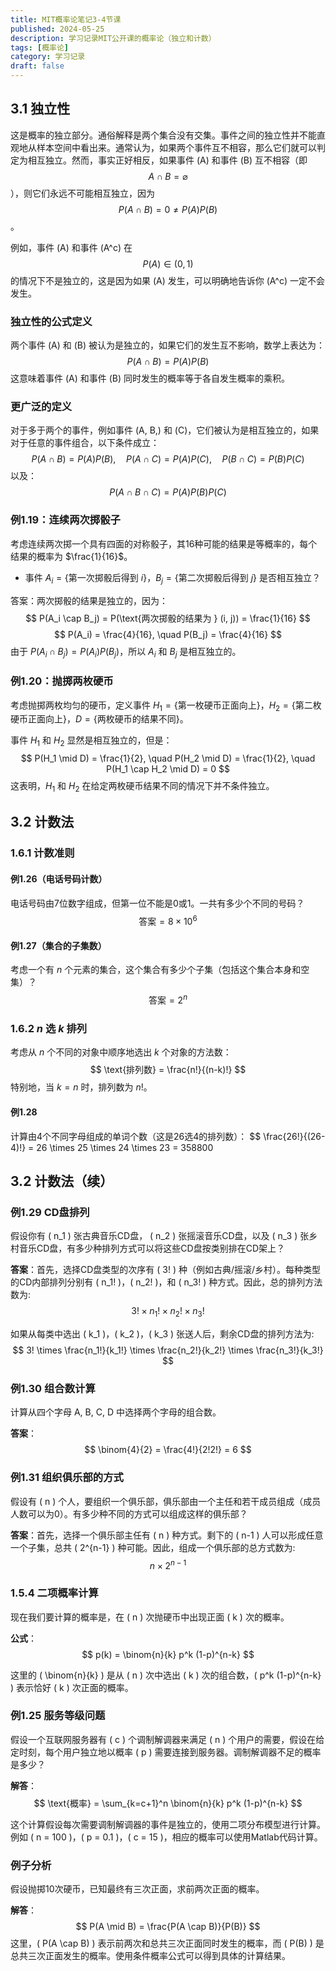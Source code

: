 ```yaml
---
title: MIT概率论笔记3-4节课
published: 2024-05-25
description: 学习记录MIT公开课的概率论（独立和计数）
tags: [概率论]
category: 学习记录
draft: false
---
```


## 3.1 独立性

这是概率的独立部分。通俗解释是两个集合没有交集。事件之间的独立性并不能直观地从样本空间中看出来。通常认为，如果两个事件互不相容，那么它们就可以判定为相互独立。然而，事实正好相反，如果事件 \(A\) 和事件 \(B\) 互不相容（即 $$A \cap B = \varnothing$$），则它们永远不可能相互独立，因为 $$P(A \cap B) = 0 \neq P(A)P(B)$$。

例如，事件 \(A\) 和事件 \(A^c\) 在 $$P(A) \in (0,1)$$ 的情况下不是独立的，这是因为如果 \(A\) 发生，可以明确地告诉你 \(A^c\) 一定不会发生。


### 独立性的公式定义

两个事件 \(A\) 和 \(B\) 被认为是独立的，如果它们的发生互不影响，数学上表达为：
$$
P(A \cap B) = P(A)P(B)
$$
这意味着事件 \(A\) 和事件 \(B\) 同时发生的概率等于各自发生概率的乘积。

### 更广泛的定义

对于多于两个的事件，例如事件 \(A, B,\) 和 \(C\)，它们被认为是相互独立的，如果对于任意的事件组合，以下条件成立：
$$
P(A \cap B) = P(A)P(B), \quad P(A \cap C) = P(A)P(C), \quad P(B \cap C) = P(B)P(C)
$$
以及：
$$
P(A \cap B \cap C) = P(A)P(B)P(C)
$$

### 例1.19：连续两次掷骰子

考虑连续两次掷一个具有四面的对称骰子，其16种可能的结果是等概率的，每个结果的概率为 $\frac{1}{16}$。

- 事件 $A_i = \{\text{第一次掷骰后得到 } i\}$，$B_j = \{\text{第二次掷骰后得到 } j\}$ 是否相互独立？

答案：两次掷骰的结果是独立的，因为：
$$
P(A_i \cap B_j) = P(\text{两次掷骰的结果为 } (i, j)) = \frac{1}{16}
$$
$$
P(A_i) = \frac{4}{16}, \quad P(B_j) = \frac{4}{16}
$$
由于 $P(A_i \cap B_j) = P(A_i)P(B_j)$，所以 $A_i$ 和 $B_j$ 是相互独立的。

### 例1.20：抛掷两枚硬币

考虑抛掷两枚均匀的硬币，定义事件 $H_1 = \{\text{第一枚硬币正面向上}\}$，$H_2 = \{\text{第二枚硬币正面向上}\}$，$D = \{\text{两枚硬币的结果不同}\}$。

事件 $H_1$ 和 $H_2$ 显然是相互独立的，但是：
$$
P(H_1 \mid D) = \frac{1}{2}, \quad P(H_2 \mid D) = \frac{1}{2}, \quad P(H_1 \cap H_2 \mid D) = 0
$$
这表明，$H_1$ 和 $H_2$ 在给定两枚硬币结果不同的情况下并不条件独立。

## 3.2 计数法

### 1.6.1 计数准则

#### 例1.26（电话号码计数）

电话号码由7位数字组成，但第一位不能是0或1。一共有多少个不同的号码？
$$
\text{答案} = 8 \times 10^6
$$

#### 例1.27（集合的子集数）

考虑一个有 $n$ 个元素的集合，这个集合有多少个子集（包括这个集合本身和空集）？
$$
\text{答案} = 2^n
$$

### 1.6.2 $n$ 选 $k$ 排列

考虑从 $n$ 个不同的对象中顺序地选出 $k$ 个对象的方法数：
$$
\text{排列数} = \frac{n!}{(n-k)!}
$$
特别地，当 $k=n$ 时，排列数为 $n!$。

#### 例1.28

计算由4个不同字母组成的单词个数（这是26选4的排列数）：
$$
\frac{26!}{(26-4)!} = 26 \times 25 \times 24 \times 23 = 358800
## 3.2 计数法（续）

### 例1.29 CD盘排列

假设你有 \( n_1 \) 张古典音乐CD盘， \( n_2 \) 张摇滚音乐CD盘，以及 \( n_3 \) 张乡村音乐CD盘，有多少种排列方式可以将这些CD盘按类别排在CD架上？

**答案**：首先，选择CD盘类型的次序有 \( 3! \) 种（例如古典/摇滚/乡村）。每种类型的CD内部排列分别有 \( n_1! \)，\( n_2! \)，和 \( n_3! \) 种方式。因此，总的排列方法数为:
$$
3! \times n_1! \times n_2! \times n_3!
$$

如果从每类中选出 \( k_1 \)，\( k_2 \)，\( k_3 \) 张送人后，剩余CD盘的排列方法为:
$$
3! \times \frac{n_1!}{k_1!} \times \frac{n_2!}{k_2!} \times \frac{n_3!}{k_3!}
$$

### 例1.30 组合数计算

计算从四个字母 A, B, C, D 中选择两个字母的组合数。

**答案**：
$$
\binom{4}{2} = \frac{4!}{2!2!} = 6
$$

### 例1.31 组织俱乐部的方式

假设有 \( n \) 个人，要组织一个俱乐部，俱乐部由一个主任和若干成员组成（成员人数可以为0）。有多少种不同的方式可以组成这样的俱乐部？

**答案**：首先，选择一个俱乐部主任有 \( n \) 种方式。剩下的 \( n-1 \) 人可以形成任意一个子集，总共 \( 2^{n-1} \) 种可能。因此，组成一个俱乐部的总方式数为:
$$
n \times 2^{n-1}
$$

### 1.5.4 二项概率计算

现在我们要计算的概率是，在 \( n \) 次抛硬币中出现正面 \( k \) 次的概率。

**公式**：
$$
p(k) = \binom{n}{k} p^k (1-p)^{n-k}
$$

这里的 \( \binom{n}{k} \) 是从 \( n \) 次中选出 \( k \) 次的组合数，\( p^k (1-p)^{n-k} \) 表示恰好 \( k \) 次正面的概率。

### 例1.25 服务等级问题

假设一个互联网服务器有 \( c \) 个调制解调器来满足 \( n \) 个用户的需要，假设在给定时刻，每个用户独立地以概率 \( p \) 需要连接到服务器。调制解调器不足的概率是多少？

**解答**：
$$
\text{概率} = \sum_{k=c+1}^n \binom{n}{k} p^k (1-p)^{n-k}
$$

这个计算假设每次需要调制解调器的事件是独立的，使用二项分布模型进行计算。例如 \( n = 100 \)，\( p = 0.1 \)，\( c = 15 \)，相应的概率可以使用Matlab代码计算。

### 例子分析

假设抛掷10次硬币，已知最终有三次正面，求前两次正面的概率。

**解答**：
$$
P(A \mid B) = \frac{P(A \cap B)}{P(B)}
$$
这里，\( P(A \cap B) \) 表示前两次和总共三次正面同时发生的概率，而 \( P(B) \) 是总共三次正面发生的概率。使用条件概率公式可以得到具体的计算结果。
